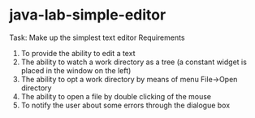 # java-lab-simple-editor
Task: Make up the simplest text editor
Requirements
1.	To provide the ability to edit a text
2.	The ability to watch a work directory as a tree (a constant widget is placed in the window on the left)
3.	The ability to opt a work directory by means of menu File->Open directory
4.	The ability to open a file by double clicking of the mouse
5.	To notify the user about some errors through the dialogue box
